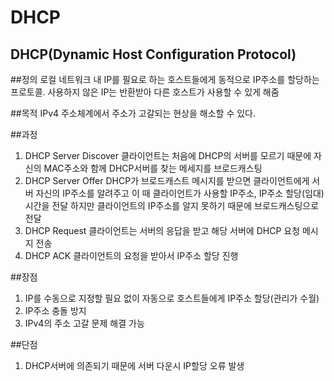 DHCP
====================================
DHCP(Dynamic Host Configuration Protocol)
------------------------------------
##정의
로컬 네트워크 내 IP를 필요로 하는 호스트들에게 동적으로 IP주소를 할당하는 프로토콜.
사용하지 않은 IP는 반환받아 다른 호스트가 사용할 수 있게 해줌

##목적
IPv4 주소체계에서 주소가 고갈되는 현상을 해소할 수 있다.

##과정
1. DHCP Server Discover
클라이언트는 처음에 DHCP의 서버를 모르기 때문에 자신의 MAC주소와 함께 DHCP서버를 찾는 메세지를 브로드캐스팅
2. DHCP Server Offer
DHCP가 브로드캐스트 메시지를 받으면 클라이언트에게 서버 자신의 IP주소를 알려주고
이 때 클라이언트가 사용할 IP주소, IP주소 할당(임대)시간을 전달
하지만 클라이언트의 IP주소를 알지 못하기 때문에 브로드캐스팅으로 전달
3. DHCP Request
클라이언트는 서버의 응답을 받고 해당 서버에 DHCP 요청 메시지 전송
4. DHCP ACK
클라이언트의 요청을 받아서 IP주소 할당 진행

##장점
1. IP를 수동으로 지정할 필요 없이 자동으로 호스트들에게 IP주소 할당(관리가 수월)
2. IP주소 충돌 방지
3. IPv4의 주소 고갈 문제 해결 가능

##단점
1. DHCP서버에 의존되기 때문에 서버 다운시 IP할당 오류 발생 



